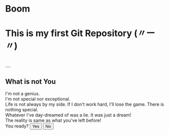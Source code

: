 # Boom
<h1>This is my first Git Repository (〃ー〃) </h1>
<br>....
<br>
<h2>What is not You</h2> I'm not a genius.
<br>
 I'm not special nor exceptional.
 <br>
 Life is not always by my side. If I don't work hard, I'll lose the game. There is nothing special.
 <br>
Whatever I've day-dreamed of was a lie. It was just a dream!
<br>
The reality is same as what you've left before!
<br>You ready?
<button>Yes</button>
<button>No</button>
